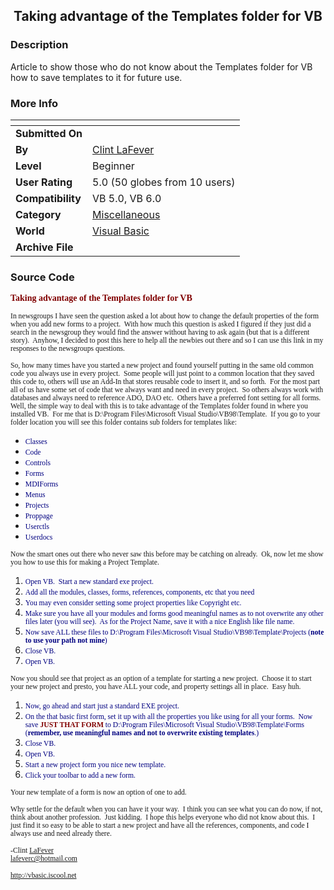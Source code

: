 ﻿<div align="center">

## Taking advantage of the Templates folder for VB


</div>

### Description

Article to show those who do not know about the Templates folder for VB how to save templates to it for future use.
 
### More Info
 


<span>             |<span>
---                |---
**Submitted On**   |
**By**             |[Clint LaFever](https://github.com/Planet-Source-Code/PSCIndex/blob/master/ByAuthor/clint-lafever.md)
**Level**          |Beginner
**User Rating**    |5.0 (50 globes from 10 users)
**Compatibility**  |VB 5\.0, VB 6\.0
**Category**       |[Miscellaneous](https://github.com/Planet-Source-Code/PSCIndex/blob/master/ByCategory/miscellaneous__1-1.md)
**World**          |[Visual Basic](https://github.com/Planet-Source-Code/PSCIndex/blob/master/ByWorld/visual-basic.md)
**Archive File**   |[](https://github.com/Planet-Source-Code/clint-lafever-taking-advantage-of-the-templates-folder-for-vb__1-28858/archive/master.zip)





### Source Code

<p><font face="Verdana" color="#800000"><b>Taking advantage of the Templates
folder for VB</b></font></p>
<p><small><font face="Verdana">In newsgroups I have seen the question asked a
lot about how to change the default properties of the form when you add new
forms to a project.&nbsp; With how much this question is asked I figured if they
just did a search in the newsgroup they would find the answer without having to
ask again (but that is a different story).&nbsp; Anyhow, I decided to post this
here to help all the newbies out there and so I can use this link in my
responses to the newsgroups questions.</font></small></p>
<p><small><font face="Verdana">So, how many times have you started a new project
and found yourself putting in the same old common code you always use in every
project.&nbsp; Some people will just point to a common location that they saved
this code to, others will use an Add-In that stores reusable code to insert it,
and so forth.&nbsp; For the most part all of us have some set of code that we
always want and need in every project.&nbsp; So others always work with
databases and always need to reference ADO, DAO etc.&nbsp; Others have a preferred
font setting for all forms.&nbsp; Well, the simple way to deal with this is to
take advantage of the Templates folder found in where you installed VB.&nbsp;
For me that is D:\Program Files\Microsoft Visual Studio\VB98\Template.&nbsp; If
you go to your folder location you will see this folder contains sub folders for
templates like:</font></small></p>
<ul>
 <li><small><font face="Verdana" color="#000080">Classes</font></small></li>
 <li><small><font face="Verdana" color="#000080">Code</font></small></li>
 <li><small><font face="Verdana" color="#000080">Controls</font></small></li>
 <li><small><font face="Verdana" color="#000080">Forms</font></small></li>
 <li><small><font face="Verdana" color="#000080">MDIForms</font></small></li>
 <li><small><font face="Verdana" color="#000080">Menus</font></small></li>
 <li><small><font face="Verdana" color="#000080">Projects</font></small></li>
 <li><small><font face="Verdana" color="#000080">Proppage</font></small></li>
 <li><small><font face="Verdana" color="#000080">Userctls</font></small></li>
 <li><small><font face="Verdana" color="#000080">Userdocs</font></small></li>
</ul>
<p><small><font face="Verdana">Now the smart ones out there who never saw this
before may be catching on already.&nbsp; Ok, now let me show you how to use this
for making a Project Template.</font></small></p>
<ol>
 <li><small><font face="Verdana" color="#000080">Open VB.&nbsp; Start a new
  standard exe project.</font></small></li>
 <li><small><font face="Verdana" color="#000080">Add all the modules, classes,
  forms, references, components, etc that you need</font></small></li>
 <li><small><font face="Verdana" color="#000080">You may even consider setting
  some project properties like Copyright etc.</font></small></li>
 <li><small><font face="Verdana" color="#000080">Make sure you have all your
  modules and forms good meaningful names as to not overwrite any other files
  later (you will see).&nbsp; As for the Project Name, save it with a nice English
  like file name.</font></small></li>
 <li><small><font face="Verdana" color="#000080">Now save ALL these files to D:\Program Files\Microsoft Visual Studio\VB98\Template\Projects
  (<b>note to use your path not mine</b>)</font></small></li>
 <li><small><font face="Verdana" color="#000080">Close VB.</font></small></li>
 <li><small><font face="Verdana" color="#000080">Open VB.</font></small></li>
</ol>
<p><small><font face="Verdana">Now you should see that project as an option of a
template for starting a new project.&nbsp; Choose it to start your new project
and presto, you have ALL your code, and property settings all in place.&nbsp;
Easy huh.</font></small></p>
<ol>
 <li><small><font face="Verdana" color="#000080">Now, go ahead and start just a
  standard EXE project.&nbsp;&nbsp;</font></small></li>
 <li><small><font face="Verdana" color="#000080">On the that basic first form,
  set it up with all the properties you like using for all your forms.&nbsp;
  Now save </font><font face="Verdana" color="#800000"><b>JUST THAT FORM</b></font><font face="Verdana" color="#000080">
  to D:\Program Files\Microsoft Visual Studio\VB98\Template\Forms (<b>remember,
  use meaningful names and not to overwrite existing templates</b>.)</font></small></li>
 <li><small><font face="Verdana" color="#000080">Close VB.</font></small></li>
 <li><small><font face="Verdana" color="#000080">Open VB.</font></small></li>
 <li><small><font face="Verdana" color="#000080">Start a new project form you
  nice new template.</font></small></li>
 <li><small><font face="Verdana" color="#000080">Click your toolbar to add a
  new form.</font></small></li>
</ol>
<p><small><font face="Verdana">Your new template of a form is now an option of
one to add.</font></small></p>
<p><font face="Verdana"><small>Why settle for the default when you can have it
your way.&nbsp; I think you can see what you can do now, if not, think about
another profession.&nbsp; Just kidding.&nbsp; I hope this helps everyone who did
not know about this.&nbsp; I just find it so easy to be able to start a new
project and have all the references, components, and code I always use and need
already there.</small></font></p>
<p><font face="Verdana"><small>-Clint <a href="mailto:LaFeverlafeverc@hotmail.com">LaFever<br>
lafeverc@hotmail.com</a></small></font></p>
<p><font face="Verdana"><small><a href="http://vbasic.iscool.net">http://vbasic.iscool.net</a></small></font></p>
<p><font face="Verdana"><small><a href="mailto:LaFeverlafeverc@hotmail.com"><br>
</a></small></font></p>
<p>&nbsp;</p>
<p>&nbsp;</p>
<p>&nbsp;</p>
<p>&nbsp;</p>

